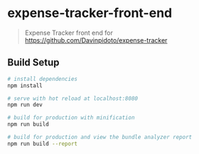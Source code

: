 # expense-tracker-front-end

> Expense Tracker front end for https://github.com/Davinpidoto/expense-tracker

## Build Setup

``` bash
# install dependencies
npm install

# serve with hot reload at localhost:8080
npm run dev

# build for production with minification
npm run build

# build for production and view the bundle analyzer report
npm run build --report
```

